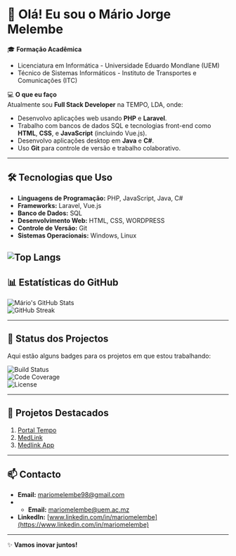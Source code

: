 # 👋 Olá! Eu sou o Mário Jorge Melembe

🎓 **Formação Acadêmica**  
- Licenciatura em Informática - Universidade Eduardo Mondlane (UEM)  
- Técnico de Sistemas Informáticos - Instituto de Transportes e Comunicações (ITC)

💻 **O que eu faço**  
Atualmente sou **Full Stack Developer** na TEMPO, LDA, onde:  
- Desenvolvo aplicações web usando **PHP** e **Laravel**.  
- Trabalho com bancos de dados SQL e tecnologias front-end como **HTML**, **CSS**, e **JavaScript** (incluindo Vue.js).  
- Desenvolvo aplicações desktop em **Java** e **C#**.  
- Uso **Git** para controle de versão e trabalho colaborativo.

---

## 🛠️ **Tecnologias que Uso**
- **Linguagens de Programação:** PHP, JavaScript, Java, C#  
- **Frameworks:** Laravel, Vue.js  
- **Banco de Dados:** SQL  
- **Desenvolvimento Web:** HTML, CSS, WORDPRESS 
- **Controle de Versão:** Git  
- **Sistemas Operacionais:** Windows, Linux  

![Top Langs](https://github-readme-stats.vercel.app/api/top-langs/?username=mariomelembe98&layout=compact&theme=radical) 
---

## 📊 **Estatísticas do GitHub**

![Mário's GitHub Stats](https://github-readme-stats.vercel.app/api?username=mariomelembe98&show_icons=true&theme=radical)   
![GitHub Streak](https://github-readme-streak-stats.herokuapp.com/?user=mariomelembe98&theme=radical)

---

## 🚀 **Status dos Projectos**
Aqui estão alguns badges para os projetos em que estou trabalhando:

![Build Status](https://img.shields.io/github/actions/workflow/status/mariomelembe98/dokan-custom-fields/build.yml?branch=main)  
![Code Coverage](https://img.shields.io/codecov/c/github/mariomelembe98/sistema-de-gestao-academica-uem?token=TOKEN_DO_COVERAGE)  
![License](https://img.shields.io/github/license/SeuUsuario/file-manager)

---

## 🌟 **Projetos Destacados**
1. [Portal Tempo](https://tempo.co.mz/tempo/) 
2. [MedLink](https://medlink.co.mz/) 
3. [Medlink App](https://app.medlink.co.mz/) 

---

## 📫 **Contacto**
- **Email:** [mariomelembe98@gmail.com](mailto:mariomelembe98@gmail.com)
- - **Email:** [mariomelembe@uem.ac.mz](mailto:mariomelembe@uem.ac.mz)  
- **LinkedIn:** [www.linkedin.com/in/mariomelembe](https://www.linkedin.com/in/mariomelembe) 

---

✨ **Vamos inovar juntos!**
